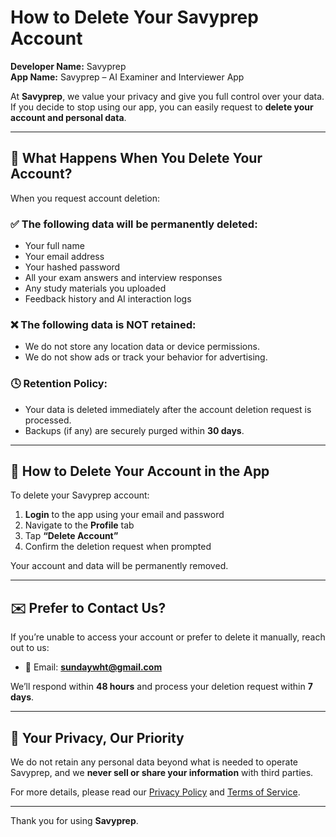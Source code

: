 # How to Delete Your Savyprep Account

**Developer Name:** Savyprep  
**App Name:** Savyprep – AI Examiner and Interviewer App

At **Savyprep**, we value your privacy and give you full control over your data. If you decide to stop using our app, you can easily request to **delete your account and personal data**.

---

## 🧾 What Happens When You Delete Your Account?

When you request account deletion:

### ✅ The following data will be permanently deleted:
- Your full name
- Your email address
- Your hashed password
- All your exam answers and interview responses
- Any study materials you uploaded
- Feedback history and AI interaction logs

### ❌ The following data is NOT retained:
- We do not store any location data or device permissions.
- We do not show ads or track your behavior for advertising.

### 🕓 Retention Policy:
- Your data is deleted immediately after the account deletion request is processed.
- Backups (if any) are securely purged within **30 days**.

---

## 📱 How to Delete Your Account in the App

To delete your Savyprep account:

1. **Login** to the app using your email and password  
2. Navigate to the **Profile** tab  
3. Tap **“Delete Account”**  
4. Confirm the deletion request when prompted

Your account and data will be permanently removed.

---

## ✉️ Prefer to Contact Us?

If you’re unable to access your account or prefer to delete it manually, reach out to us:

- 📧 Email: **sundaywht@gmail.com**
<!-- - 🌐 Contact Form: **[Insert your website or contact page URL]** -->

We’ll respond within **48 hours** and process your deletion request within **7 days**.

---

## 🔐 Your Privacy, Our Priority

We do not retain any personal data beyond what is needed to operate Savyprep, and we **never sell or share your information** with third parties.

For more details, please read our [Privacy Policy](#) and [Terms of Service](#).

---

Thank you for using **Savyprep**.
